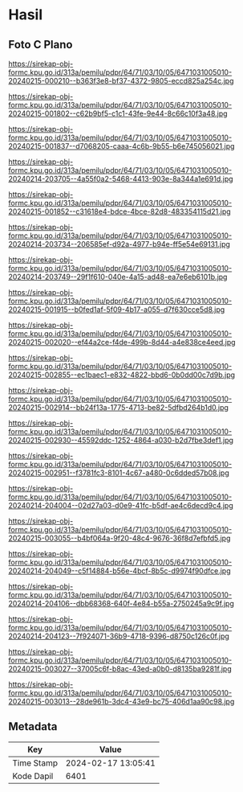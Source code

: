 # Hasil

## Foto C Plano

https://sirekap-obj-formc.kpu.go.id/313a/pemilu/pdpr/64/71/03/10/05/6471031005010-20240215-000210--b363f3e8-bf37-4372-9805-eccd825a254c.jpg

https://sirekap-obj-formc.kpu.go.id/313a/pemilu/pdpr/64/71/03/10/05/6471031005010-20240215-001802--c62b9bf5-c1c1-43fe-9e44-8c66c10f3a48.jpg

https://sirekap-obj-formc.kpu.go.id/313a/pemilu/pdpr/64/71/03/10/05/6471031005010-20240215-001837--d7068205-caaa-4c6b-9b55-b6e745056021.jpg

https://sirekap-obj-formc.kpu.go.id/313a/pemilu/pdpr/64/71/03/10/05/6471031005010-20240214-203705--4a55f0a2-5468-4413-903e-8a344a1e691d.jpg

https://sirekap-obj-formc.kpu.go.id/313a/pemilu/pdpr/64/71/03/10/05/6471031005010-20240215-001852--c31618e4-bdce-4bce-82d8-483354115d21.jpg

https://sirekap-obj-formc.kpu.go.id/313a/pemilu/pdpr/64/71/03/10/05/6471031005010-20240214-203734--206585ef-d92a-4977-b94e-ff5e54e69131.jpg

https://sirekap-obj-formc.kpu.go.id/313a/pemilu/pdpr/64/71/03/10/05/6471031005010-20240214-203749--29f1f610-040e-4a15-ad48-ea7e6eb6101b.jpg

https://sirekap-obj-formc.kpu.go.id/313a/pemilu/pdpr/64/71/03/10/05/6471031005010-20240215-001915--b0fed1af-5f09-4b17-a055-d7f630cce5d8.jpg

https://sirekap-obj-formc.kpu.go.id/313a/pemilu/pdpr/64/71/03/10/05/6471031005010-20240215-002020--ef44a2ce-f4de-499b-8d44-a4e838ce4eed.jpg

https://sirekap-obj-formc.kpu.go.id/313a/pemilu/pdpr/64/71/03/10/05/6471031005010-20240215-002855--ec1baec1-e832-4822-bbd6-0b0dd00c7d9b.jpg

https://sirekap-obj-formc.kpu.go.id/313a/pemilu/pdpr/64/71/03/10/05/6471031005010-20240215-002914--bb24f13a-1775-4713-be82-5dfbd264b1d0.jpg

https://sirekap-obj-formc.kpu.go.id/313a/pemilu/pdpr/64/71/03/10/05/6471031005010-20240215-002930--45592ddc-1252-4864-a030-b2d7fbe3def1.jpg

https://sirekap-obj-formc.kpu.go.id/313a/pemilu/pdpr/64/71/03/10/05/6471031005010-20240215-002951--f3781fc3-8101-4c67-a480-0c6dded57b08.jpg

https://sirekap-obj-formc.kpu.go.id/313a/pemilu/pdpr/64/71/03/10/05/6471031005010-20240214-204004--02d27a03-d0e9-41fc-b5df-ae4c6decd9c4.jpg

https://sirekap-obj-formc.kpu.go.id/313a/pemilu/pdpr/64/71/03/10/05/6471031005010-20240215-003055--b4bf064a-9f20-48c4-9676-36f8d7efbfd5.jpg

https://sirekap-obj-formc.kpu.go.id/313a/pemilu/pdpr/64/71/03/10/05/6471031005010-20240214-204049--c5f14884-b56e-4bcf-8b5c-d9974f90dfce.jpg

https://sirekap-obj-formc.kpu.go.id/313a/pemilu/pdpr/64/71/03/10/05/6471031005010-20240214-204106--dbb68368-640f-4e84-b55a-2750245a9c9f.jpg

https://sirekap-obj-formc.kpu.go.id/313a/pemilu/pdpr/64/71/03/10/05/6471031005010-20240214-204123--7f924071-36b9-4718-9396-d8750c126c0f.jpg

https://sirekap-obj-formc.kpu.go.id/313a/pemilu/pdpr/64/71/03/10/05/6471031005010-20240215-003027--37005c6f-b8ac-43ed-a0b0-d8135ba9281f.jpg

https://sirekap-obj-formc.kpu.go.id/313a/pemilu/pdpr/64/71/03/10/05/6471031005010-20240215-003013--28de961b-3dc4-43e9-bc75-406d1aa90c98.jpg


## Metadata

| Key        | Value               |
| ---------- | ------------------- |
| Time Stamp | 2024-02-17 13:05:41 |
| Kode Dapil | 6401                |



